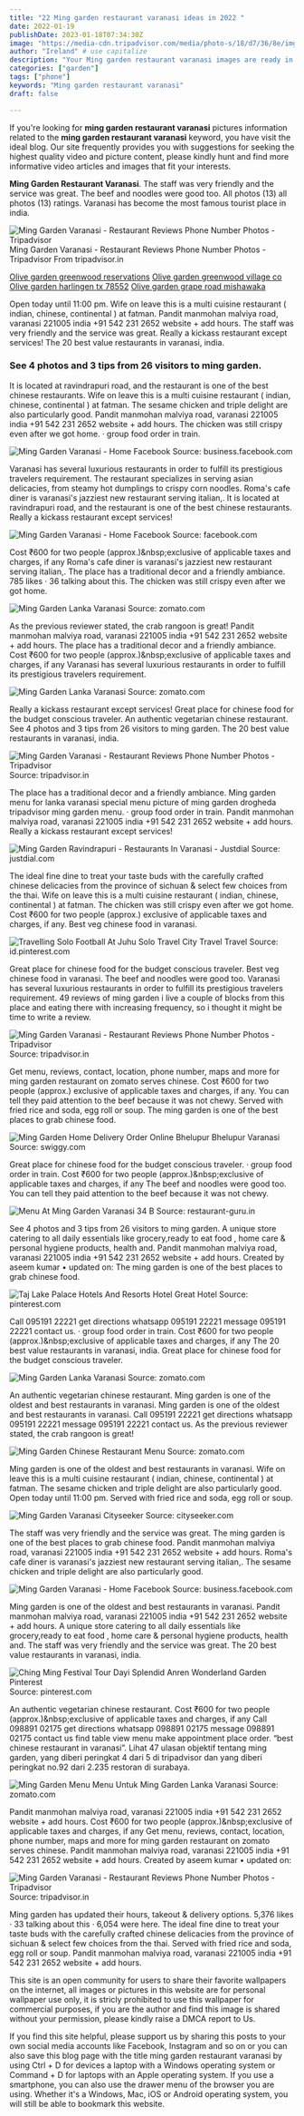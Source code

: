 ```yaml
---
title: "22 Ming garden restaurant varanasi ideas in 2022 "
date: 2022-01-19
publishDate: 2023-01-18T07:34:30Z
image: "https://media-cdn.tripadvisor.com/media/photo-s/18/d7/36/8e/img-20190816-134800-largejpg.jpg"
author: "Ireland" # use capitalize
description: "Your Ming garden restaurant varanasi images are ready in this website. Ming garden restaurant varanasi are a topic that is being searched for and liked by netizens today. You can Find and Download the Ming garden restaurant varanasi files here. Download all royalty-free images."
categories: ["garden"]
tags: ["phone"]
keywords: "Ming garden restaurant varanasi"
draft: false

---
```


If you're looking for **ming garden restaurant varanasi** pictures information related to the **ming garden restaurant varanasi** keyword, you have visit the ideal  blog.  Our site frequently  provides you with  suggestions  for seeking  the highest  quality video and picture  content, please kindly hunt and find more informative video articles and images  that fit your interests.

**Ming Garden Restaurant Varanasi**. The staff was very friendly and the service was great. The beef and noodles were good too. All photos (13) all photos (13) ratings. Varanasi has become the most famous tourist place in india.

![Ming Garden Varanasi - Restaurant Reviews Phone Number Photos - Tripadvisor](https://media-cdn.tripadvisor.com/media/photo-s/0c/33/f4/45/photo0jpg.jpg "Ming Garden Varanasi - Restaurant Reviews Phone Number Photos - Tripadvisor")
Ming Garden Varanasi - Restaurant Reviews Phone Number Photos - Tripadvisor From tripadvisor.in

[Olive garden greenwood reservations](/olive-garden-greenwood-reservations/)
[Olive garden greenwood village co](/olive-garden-greenwood-village-co/)
[Olive garden harlingen tx 78552](/olive-garden-harlingen-tx-78552/)
[Olive garden grape road mishawaka](/olive-garden-grape-road-mishawaka/)

Open today until 11:00 pm. Wife on leave this is a multi cuisine restaurant ( indian, chinese, continental ) at fatman. Pandit manmohan malviya road, varanasi 221005 india +91 542 231 2652 website + add hours. The staff was very friendly and the service was great. Really a kickass restaurant except services! The 20 best value restaurants in varanasi, india.

### See 4 photos and 3 tips from 26 visitors to ming garden.

It is located at ravindrapuri road, and the restaurant is one of the best chinese restaurants. Wife on leave this is a multi cuisine restaurant ( indian, chinese, continental ) at fatman. The sesame chicken and triple delight are also particularly good. Pandit manmohan malviya road, varanasi 221005 india +91 542 231 2652 website + add hours. The chicken was still crispy even after we got home. · group food order in train.


![Ming Garden Varanasi - Home Facebook](https://lookaside.fbsbx.com/lookaside/crawler/media/?media_id=3090898084486430 "Ming Garden Varanasi - Home Facebook")
Source: business.facebook.com

Varanasi has several luxurious restaurants in order to fulfill its prestigious travelers requirement. The restaurant specializes in serving asian delicacies, from steamy hot dumplings to crispy corn noodles. Roma&#039;s cafe diner is varanasi&#039;s jazziest new restaurant serving italian,. It is located at ravindrapuri road, and the restaurant is one of the best chinese restaurants. Really a kickass restaurant except services!

![Ming Garden Varanasi - Home Facebook](https://lookaside.fbsbx.com/lookaside/crawler/media/?media_id=2573789399530637 "Ming Garden Varanasi - Home Facebook")
Source: facebook.com

Cost ₹600 for two people (approx.)&amp;nbsp;exclusive of applicable taxes and charges, if any Roma&#039;s cafe diner is varanasi&#039;s jazziest new restaurant serving italian,. The place has a traditional decor and a friendly ambiance. 785 likes · 36 talking about this. The chicken was still crispy even after we got home.

![Ming Garden Lanka Varanasi](https://b.zmtcdn.com/data/pictures/7/3900057/5711bd2399564a1aecdfd19bb7dd764f.jpg "Ming Garden Lanka Varanasi")
Source: zomato.com

As the previous reviewer stated, the crab rangoon is great! Pandit manmohan malviya road, varanasi 221005 india +91 542 231 2652 website + add hours. The place has a traditional decor and a friendly ambiance. Cost ₹600 for two people (approx.)&amp;nbsp;exclusive of applicable taxes and charges, if any Varanasi has several luxurious restaurants in order to fulfill its prestigious travelers requirement.

![Ming Garden Lanka Varanasi](https://b.zmtcdn.com/data/pictures/7/3900057/3bebf03163ab0b49adaf43fc2be55d2b.jpg "Ming Garden Lanka Varanasi")
Source: zomato.com

Really a kickass restaurant except services! Great place for chinese food for the budget conscious traveler. An authentic vegetarian chinese restaurant. See 4 photos and 3 tips from 26 visitors to ming garden. The 20 best value restaurants in varanasi, india.

![Ming Garden Varanasi - Restaurant Reviews Phone Number Photos - Tripadvisor](https://media-cdn.tripadvisor.com/media/photo-s/0c/33/f4/45/photo0jpg.jpg "Ming Garden Varanasi - Restaurant Reviews Phone Number Photos - Tripadvisor")
Source: tripadvisor.in

The place has a traditional decor and a friendly ambiance. Ming garden menu for lanka varanasi special menu picture of ming garden drogheda tripadvisor ming garden menu. · group food order in train. Pandit manmohan malviya road, varanasi 221005 india +91 542 231 2652 website + add hours. Really a kickass restaurant except services!

![Ming Garden Ravindrapuri - Restaurants In Varanasi - Justdial](https://content3.jdmagicbox.com/comp/varanasi/x1/0542px542.x542.120917163500.q7x1/catalogue/ming-garden-ravindrapuri-varanasi-north-indian-restaurants-es5nxy16sy.jpg?clr=000066 "Ming Garden Ravindrapuri - Restaurants In Varanasi - Justdial")
Source: justdial.com

The ideal fine dine to treat your taste buds with the carefully crafted chinese delicacies from the province of sichuan &amp; select few choices from the thai. Wife on leave this is a multi cuisine restaurant ( indian, chinese, continental ) at fatman. The chicken was still crispy even after we got home. Cost ₹600 for two people (approx.) exclusive of applicable taxes and charges, if any. Best veg chinese food in varanasi.

![Travelling Solo Football At Juhu Solo Travel City Travel Travel](https://i.pinimg.com/170x/ee/b6/01/eeb6014d5a7aa1ca92d91805626f7daa--thailand-travel-india-travel.jpg "Travelling Solo Football At Juhu Solo Travel City Travel Travel")
Source: id.pinterest.com

Great place for chinese food for the budget conscious traveler. Best veg chinese food in varanasi. The beef and noodles were good too. Varanasi has several luxurious restaurants in order to fulfill its prestigious travelers requirement. 49 reviews of ming garden i live a couple of blocks from this place and eating there with increasing frequency, so i thought it might be time to write a review.

![Ming Garden Varanasi - Restaurant Reviews Phone Number Photos - Tripadvisor](https://media-cdn.tripadvisor.com/media/photo-s/18/d7/36/91/img-20190816-135856-largejpg.jpg "Ming Garden Varanasi - Restaurant Reviews Phone Number Photos - Tripadvisor")
Source: tripadvisor.in

Get menu, reviews, contact, location, phone number, maps and more for ming garden restaurant on zomato serves chinese. Cost ₹600 for two people (approx.) exclusive of applicable taxes and charges, if any. You can tell they paid attention to the beef because it was not chewy. Served with fried rice and soda, egg roll or soup. The ming garden is one of the best places to grab chinese food.

![Ming Garden Home Delivery Order Online Bhelupur Bhelupur Varanasi](https://res.cloudinary.com/swiggy/image/upload/f_auto,q_auto,fl_lossy/vrpvcjputasforr5zyup "Ming Garden Home Delivery Order Online Bhelupur Bhelupur Varanasi")
Source: swiggy.com

Great place for chinese food for the budget conscious traveler. · group food order in train. Cost ₹600 for two people (approx.)&amp;nbsp;exclusive of applicable taxes and charges, if any The beef and noodles were good too. You can tell they paid attention to the beef because it was not chewy.

![Menu At Ming Garden Varanasi 34 B](https://img.restaurantguru.com/w550/h367/rf80-Ming-Garden-food-2021-08.jpg "Menu At Ming Garden Varanasi 34 B")
Source: restaurant-guru.in

See 4 photos and 3 tips from 26 visitors to ming garden. A unique store catering to all daily essentials like grocery,ready to eat food , home care &amp; personal hygiene products, health and. Pandit manmohan malviya road, varanasi 221005 india +91 542 231 2652 website + add hours. Created by aseem kumar • updated on: The ming garden is one of the best places to grab chinese food.

![Taj Lake Palace Hotels And Resorts Hotel Great Hotel](https://i.pinimg.com/originals/d9/3b/ec/d93becca636070d7488a104226d450aa.jpg "Taj Lake Palace Hotels And Resorts Hotel Great Hotel")
Source: pinterest.com

Call 095191 22221 get directions whatsapp 095191 22221 message 095191 22221 contact us. · group food order in train. Cost ₹600 for two people (approx.)&amp;nbsp;exclusive of applicable taxes and charges, if any The 20 best value restaurants in varanasi, india. Great place for chinese food for the budget conscious traveler.

![Ming Garden Lanka Varanasi](https://b.zmtcdn.com/data/pictures/7/3900057/09b655c200e3d78fa5bd037121c1eca1.jpg "Ming Garden Lanka Varanasi")
Source: zomato.com

An authentic vegetarian chinese restaurant. Ming garden is one of the oldest and best restaurants in varanasi. Ming garden is one of the oldest and best restaurants in varanasi. Call 095191 22221 get directions whatsapp 095191 22221 message 095191 22221 contact us. As the previous reviewer stated, the crab rangoon is great!

![Ming Garden Chinese Restaurant Menu](https://b.zmtcdn.com/data/pictures/4/21494/aaeff9eeff2136389a30d5056e3272f8.jpeg?fit=around|300:273&amp;crop=300:273;*,* "Ming Garden Chinese Restaurant Menu")
Source: zomato.com

Ming garden is one of the oldest and best restaurants in varanasi. Wife on leave this is a multi cuisine restaurant ( indian, chinese, continental ) at fatman. The sesame chicken and triple delight are also particularly good. Open today until 11:00 pm. Served with fried rice and soda, egg roll or soup.

![Ming Garden Varanasi Cityseeker](https://9968c6ef49dc043599a5-e151928c3d69a5a4a2d07a8bf3efa90a.ssl.cf2.rackcdn.com/708678-1.jpg "Ming Garden Varanasi Cityseeker")
Source: cityseeker.com

The staff was very friendly and the service was great. The ming garden is one of the best places to grab chinese food. Pandit manmohan malviya road, varanasi 221005 india +91 542 231 2652 website + add hours. Roma&#039;s cafe diner is varanasi&#039;s jazziest new restaurant serving italian,. The sesame chicken and triple delight are also particularly good.

![Ming Garden Varanasi - Home Facebook](https://lookaside.fbsbx.com/lookaside/crawler/media/?media_id=3096901990552706 "Ming Garden Varanasi - Home Facebook")
Source: business.facebook.com

Ming garden is one of the oldest and best restaurants in varanasi. Pandit manmohan malviya road, varanasi 221005 india +91 542 231 2652 website + add hours. A unique store catering to all daily essentials like grocery,ready to eat food , home care &amp; personal hygiene products, health and. The staff was very friendly and the service was great. The 20 best value restaurants in varanasi, india.

![Ching Ming Festival Tour Dayi Splendid Anren Wonderland Garden Pinterest](https://i.pinimg.com/videos/thumbnails/originals/97/e9/2d/97e92d28e061815c9c877d52220dbc4a.0000001.jpg "Ching Ming Festival Tour Dayi Splendid Anren Wonderland Garden Pinterest")
Source: pinterest.com

An authentic vegetarian chinese restaurant. Cost ₹600 for two people (approx.)&amp;nbsp;exclusive of applicable taxes and charges, if any Call 098891 02175 get directions whatsapp 098891 02175 message 098891 02175 contact us find table view menu make appointment place order. “best chinese restaurant in varanasi”. Lihat 47 ulasan objektif tentang ming garden, yang diberi peringkat 4 dari 5 di tripadvisor dan yang diberi peringkat no.92 dari 2.235 restoran di surabaya.

![Ming Garden Menu Menu Untuk Ming Garden Lanka Varanasi](https://b.zmtcdn.com/data/pictures/7/3900057/9aa681c43a2b6f31fca45273480e9b7a.jpg?fit=around|300:273&amp;crop=300:273;*,* "Ming Garden Menu Menu Untuk Ming Garden Lanka Varanasi")
Source: zomato.com

Pandit manmohan malviya road, varanasi 221005 india +91 542 231 2652 website + add hours. Cost ₹600 for two people (approx.)&amp;nbsp;exclusive of applicable taxes and charges, if any Get menu, reviews, contact, location, phone number, maps and more for ming garden restaurant on zomato serves chinese. Pandit manmohan malviya road, varanasi 221005 india +91 542 231 2652 website + add hours. Created by aseem kumar • updated on:

![Ming Garden Varanasi - Restaurant Reviews Phone Number Photos - Tripadvisor](https://media-cdn.tripadvisor.com/media/photo-s/18/d7/36/8e/img-20190816-134800-largejpg.jpg "Ming Garden Varanasi - Restaurant Reviews Phone Number Photos - Tripadvisor")
Source: tripadvisor.in

Ming garden has updated their hours, takeout &amp; delivery options. 5,376 likes · 33 talking about this · 6,054 were here. The ideal fine dine to treat your taste buds with the carefully crafted chinese delicacies from the province of sichuan &amp; select few choices from the thai. Served with fried rice and soda, egg roll or soup. Pandit manmohan malviya road, varanasi 221005 india +91 542 231 2652 website + add hours.

This site is an open community for users to share their favorite wallpapers on the internet, all images or pictures in this website are for personal wallpaper use only, it is stricly prohibited to use this wallpaper for commercial purposes, if you are the author and find this image is shared without your permission, please kindly raise a DMCA report to Us.

If you find this site helpful, please support us by sharing this posts to your own social media accounts like Facebook, Instagram and so on or you can also save this blog page with the title ming garden restaurant varanasi by using Ctrl + D for devices a laptop with a Windows operating system or Command + D for laptops with an Apple operating system. If you use a smartphone, you can also use the drawer menu of the browser you are using. Whether it's a Windows, Mac, iOS or Android operating system, you will still be able to bookmark this website.
